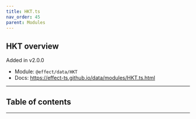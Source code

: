 ```yaml
---
title: HKT.ts
nav_order: 45
parent: Modules
---
```


## HKT overview

Added in v2.0.0

- Module: `@effect/data/HKT`
- Docs: https://effect-ts.github.io/data/modules/HKT.ts.html

---

<h2 class="text-delta">Table of contents</h2>

---
